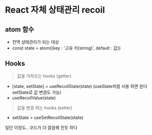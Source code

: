 # React 자체 상태관리 recoil

## atom 함수

- 전역 상태관리가 되는 대상
- const state = atom({key : '고유 키(string)', default : 값})

## Hooks

> 값을 가져오는 hooks (getter)

- [state, setState] = useRecoilState(state) (useState처럼 사용 하면 된다 setState로 값 변경도 가능)
- useRecoilValue(state)
> 값을 변경 하는 hooks (setter)
- setState = useSetRecoilState(state)

일단 이정도.. 코드가 더 깔끔해 진듯 하다
